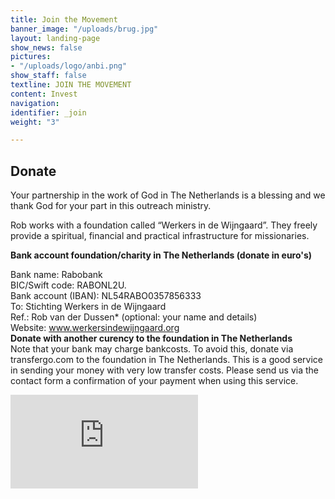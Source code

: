 ```yaml
---
title: Join the Movement
banner_image: "/uploads/brug.jpg"
layout: landing-page
show_news: false
pictures:
- "/uploads/logo/anbi.png"
show_staff: false
textline: JOIN THE MOVEMENT
content: Invest
navigation: 
identifier: _join
weight: "3"

---
```

## Donate

Your partnership in the work of God in The Netherlands is a blessing and we thank God for your part in this outreach ministry. 

Rob works with a foundation called “Werkers in de Wijngaard”. They freely provide a spiritual, financial and practical infrastructure for missionaries.

**Bank account foundation/charity in The Netherlands (donate in euro's)**

Bank name: Rabobank  
BIC/Swift code: RABONL2U.  
Bank account (IBAN): NL54RABO0357856333  
To: Stichting Werkers in de Wijngaard  
Ref.: Rob van der Dussen* (optional: your name and details)  
Website: www.werkersindewijngaard.org  
**Donate with another curency to the foundation in The Netherlands**  
Note that your bank may charge bankcosts. To avoid this, donate via transfergo.com to the foundation in The Netherlands. This is a good service in sending your money with very low transfer costs. Please send us via the contact form a confirmation of your payment when using this service.  

<div>
	<script src="https://donorbox.org/widget.js" paypalExpress="false"></script><iframe src="https://donorbox.org/embed/internationale-studenten-bereiken-met-het-evangelie" name="donorbox" allowpaymentrequest="" seamless="seamless" frameborder="0" scrolling="no" ></iframe>
</div>